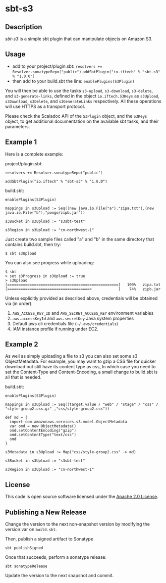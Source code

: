 # sbt-s3

## Description

*sbt-s3* is a simple sbt plugin that can manipulate objects on Amazon S3.

## Usage

* add to your project/plugin.sbt:
   `resolvers += Resolver.sonatypeRepo("public")`
   `addSbtPlugin("io.iftech" % "sbt-s3" % "1.0.0")`
* then add to your build.sbt the line:
   `enablePlugins(S3Plugin)`

You will then be able to use the tasks `s3-upload`, `s3-download`, `s3-delete`, and `s3-generate-links`, defined
in the object `io.iftech.S3Keys` as `s3Upload`, `s3Download`, `s3Delete`, and `s3GenerateLinks` respectively.
All these operations will use HTTPS as a transport protocol.

Please check the Scaladoc API of the `S3Plugin` object, and the `S3Keys` object,
to get additional documentation on the available sbt tasks, and their parameters.

## Example 1

Here is a complete example:

project/plugin.sbt:

    resolvers += Resolver.sonatypeRepo("public")

    addSbtPlugin("io.iftech" % "sbt-s3" % "1.0.0")

build.sbt:

    enablePlugins(S3Plugin)

    mappings in s3Upload := Seq((new java.io.File("a"),"zipa.txt"),(new java.io.File("b"),"pongo/zipb.jar"))

    s3Bucket in s3Upload := "s3sbt-test"

    s3Region in s3Upload := "cn-northwest-1"

Just create two sample files called "a" and "b" in the same directory that contains build.sbt, then try:

    $ sbt s3Upload

You can also see progress while uploading:

    $ sbt
    > set s3Progress in s3Upload := true
    > s3Upload
    [==================================================]   100%   zipa.txt
    [=====================================>            ]    74%   zipb.jar

Unless explicitly provided as described above, credentials will be obtained via (in order):

1. `AWS_ACCESS_KEY_ID` and `AWS_SECRET_ACCESS_KEY` environment variables
2. `aws.accessKeyId` and `aws.secretKey` Java system properties
3. Default aws cli credentials file (`~/.aws/credentials`)
4. IAM instance profile if running under EC2.

## Example 2

As well as simply uploading a file to s3 you can also set some s3 ObjectMetadata.
For example, you may want to gzip a CSS file for quicker download but still have its content type as css,
In which case you need to set the Content-Type and Content-Encoding, a small change to
build.sbt is all that is needed.

build.sbt:

    enablePlugins(S3Plugin)

    mappings in s3Upload := Seq((target.value / "web" / "stage" / "css" / "style-group2.css.gz" ,"css/style-group2.css"))

    def md = {
      import com.amazonaws.services.s3.model.ObjectMetadata
      var omd = new ObjectMetadata()
      omd.setContentEncoding("gzip")
      omd.setContentType("text/css")
      omd
    }

    s3Metadata in s3Upload := Map("css/style-group2.css" -> md)

    s3Bucket in s3Upload := "s3sbt-test"

    s3Region in s3Upload := "cn-northwest-1"


## License

This code is open source software licensed under the <a href="http://www.apache.org/licenses/LICENSE-2.0.html">Apache 2.0 License</a>.

## Publishing a New Release

Change the version to the next non-snapshot version by modifying the version var on `build.sbt`.

Then, publish a signed artifact to Sonatype

```
sbt publishSigned
```

Once that succeeds, perform a sonatype release:

```
sbt sonatypeRelease
```

Update the version to the next snapshot and commit.